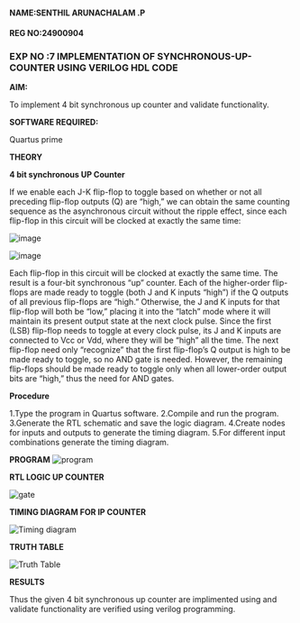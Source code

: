 #### NAME:SENTHIL ARUNACHALAM .P
#### REG NO:24900904

### EXP NO :7 IMPLEMENTATION OF SYNCHRONOUS-UP-COUNTER USING VERILOG HDL CODE

**AIM:**

To implement 4 bit synchronous up counter and validate functionality.

**SOFTWARE REQUIRED:**

Quartus prime

**THEORY**

**4 bit synchronous UP Counter**

If we enable each J-K flip-flop to toggle based on whether or not all preceding flip-flop outputs (Q) are “high,” we can obtain the same counting sequence as the asynchronous circuit without the ripple effect, since each flip-flop in this circuit will be clocked at exactly the same time:

![image](https://github.com/naavaneetha/SYNCHRONOUS-UP-COUNTER/assets/154305477/d5db3fa0-e413-404c-b80e-b2f39d82e7e8)


![image](https://github.com/naavaneetha/SYNCHRONOUS-UP-COUNTER/assets/154305477/52cb61eb-d04b-442d-810c-31185a68410b)

Each flip-flop in this circuit will be clocked at exactly the same time.
The result is a four-bit synchronous “up” counter. Each of the higher-order flip-flops are made ready to toggle (both J and K inputs “high”) if the Q outputs of all previous flip-flops are “high.”
Otherwise, the J and K inputs for that flip-flop will both be “low,” placing it into the “latch” mode where it will maintain its present output state at the next clock pulse.
Since the first (LSB) flip-flop needs to toggle at every clock pulse, its J and K inputs are connected to Vcc or Vdd, where they will be “high” all the time.
The next flip-flop need only “recognize” that the first flip-flop’s Q output is high to be made ready to toggle, so no AND gate is needed.
However, the remaining flip-flops should be made ready to toggle only when all lower-order output bits are “high,” thus the need for AND gates.

**Procedure**

1.Type the program in Quartus software.
2.Compile and run the program.
3.Generate the RTL schematic and save the logic diagram.
4.Create nodes for inputs and outputs to generate the timing diagram.
5.For different input combinations generate the timing diagram.

**PROGRAM**
![program](https://github.com/user-attachments/assets/b35fda09-857a-4308-ac25-4b452ca6ac69)


**RTL LOGIC UP COUNTER**

![gate](https://github.com/user-attachments/assets/3fc3accb-bbb7-4740-a274-0d0e11d163aa)

**TIMING DIAGRAM FOR IP COUNTER**

![Timing diagram](https://github.com/user-attachments/assets/0ef58726-6104-4f02-ae02-dcf6da80340c)

**TRUTH TABLE**

![Truth Table](https://github.com/user-attachments/assets/a3323548-6efe-46eb-bc7c-21ac97cdf853)

**RESULTS**

Thus the given 4 bit synchronous up counter are implimented using and validate functionality are verified using verilog programming.
